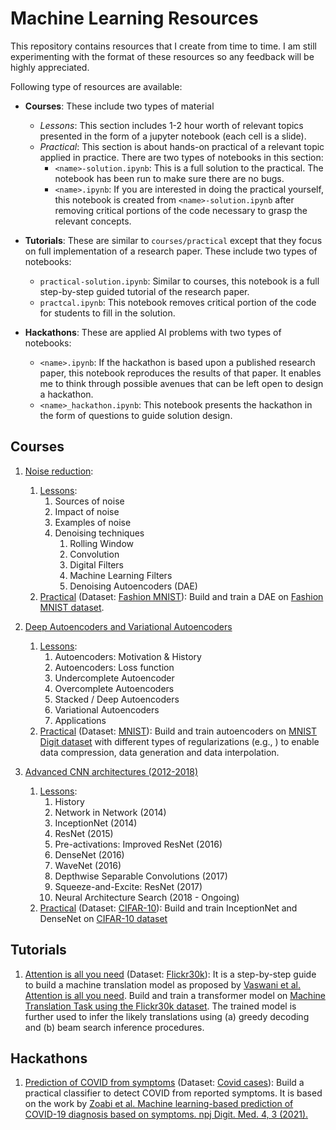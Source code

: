 # Machine Learning Resources

This repository contains resources that I create from time to time.
I am still experimenting with the format of these resources so any feedback will be highly appreciated.

Following type of resources are available:

- **Courses**: These include two types of material
  - *Lessons*: This section includes 1-2 hour worth of relevant topics presented in the form of a jupyter notebook (each cell is a slide).
  - *Practical*: This section is about hands-on practical of a relevant topic applied in practice. There are two types of notebooks in this section:
    - `<name>-solution.ipynb`: This is a full solution to the practical. The notebook has been run to make sure there are no bugs.
    - `<name>.ipynb`: If you are interested in doing the practical yourself, this notebook is created from `<name>-solution.ipynb` after removing critical portions of the code necessary to grasp the relevant concepts.

- **Tutorials**: These are similar to `courses/practical` except that they focus on full implementation of a research paper. These include two types of notebooks:
  - `practical-solution.ipynb`: Similar to courses, this notebook is a full step-by-step guided tutorial of the research paper.
  - `practcal.ipynb`: This notebook removes critical portion of the code for students to fill in the solution.


- **Hackathons**: These are applied AI problems with two types of notebooks:
  - `<name>.ipynb`: If the hackathon is based upon a published research paper, this notebook reproduces the results of that paper. It enables me to think through possible avenues that can be left open to design a hackathon.
  - `<name>_hackathon.ipynb`: This notebook presents the hackathon in the form of questions to guide solution design.

## Courses

1. [Noise reduction](courses/noise-reduction):
   1. [Lessons](courses/noise-reduction/lessons/noise-reduction-interactive-slides.ipynb):
      1. Sources of noise
      2. Impact of noise
      3. Examples of noise
      4. Denoising techniques
         1. Rolling Window
         2. Convolution
         3. Digital Filters
         4. Machine Learning Filters
         5. Denoising Autoencoders (DAE)
   2. [Practical](courses/noise-reduction/practical/noise-reduction-practical-solution.ipynb) (Dataset: [Fashion MNIST](https://github.com/zalandoresearch/fashion-mnist)): Build and train a DAE on [Fashion MNIST dataset](https://github.com/zalandoresearch/fashion-mnist).


2. [Deep Autoencoders and Variational Autoencoders](courses/deep-autoencoders)
   1. [Lessons](courses/deep-autoencoders/lessons/deep-autoencoders-slides-interactive.ipynb):
       1. Autoencoders: Motivation & History
       2. Autoencoders: Loss function
       3. Undercomplete Autoencoder
       4. Overcomplete Autoencoders
       4. Stacked / Deep Autoencoders
       5. Variational Autoencoders
       6. Applications
   2. [Practical](courses/deep-autoencoders/practical/deep-autoencoders-practical-solution-full.ipynb) (Dataset: [MNIST](http://yann.lecun.com/exdb/mnist/)): Build and train autoencoders on [MNIST Digit dataset](http://yann.lecun.com/exdb/mnist/) with different types of regularizations (e.g., ) to enable data compression, data generation and data interpolation.


3. [Advanced CNN architectures (2012-2018)](courses/mna/)
   1. [Lessons](courses/mna/lessons/mna-interactive.ipynb):
      1. History
      2. Network in Network (2014)
      3. InceptionNet (2014)
      4. ResNet (2015)
      5. Pre-activations: Improved ResNet (2016)
      6. DenseNet (2016)
      7. WaveNet (2016)
      8. Depthwise Separable Convolutions (2017)
      9. Squeeze-and-Excite: ResNet (2017)
      10. Neural Architecture Search (2018 - Ongoing)
   2. [Practical](courses/mna/practical/mna-practical-solution.ipynb) (Dataset: [CIFAR-10](https://www.cs.toronto.edu/~kriz/cifar.html)): Build and train InceptionNet and DenseNet on [CIFAR-10 dataset](https://www.cs.toronto.edu/~kriz/cifar.html)


## Tutorials

1. [Attention is all you need](tutorials/attention_is_all_you_need/practical-solution.ipynb) (Dataset: [Flickr30k](http://www.statmt.org/wmt16/multimodal-task.html#task1)): It is a step-by-step guide to build a machine translation model as proposed by [Vaswani et al. Attention is all you need](https://arxiv.org/abs/1706.03762). Build and train a transformer model on [Machine Translation Task using the Flickr30k dataset](http://www.statmt.org/wmt16/multimodal-task.html#task1). The trained model is further used to infer the likely translations using (a) greedy decoding and (b) beam search inference procedures.


## Hackathons

1. [Prediction of COVID from symptoms](hackathons/COVID_diagnosis/COVID_diagnosis.ipynb) (Dataset: [Covid cases](https://github.com/nshomron/covidpred)): Build a practical classifier to detect COVID from reported symptoms. It is based on the work by [Zoabi et al. Machine learning-based prediction of COVID-19 diagnosis based on symptoms. npj Digit. Med. 4, 3 (2021).](https://www.nature.com/articles/s41746-020-00372-6)
